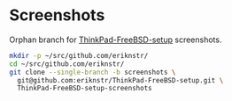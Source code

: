# Screenshots

Orphan branch for [ThinkPad-FreeBSD-setup](https://github.com/eriknstr/ThinkPad-FreeBSD-setup) screenshots.

```sh
mkdir -p ~/src/github.com/eriknstr/
cd ~/src/github.com/eriknstr/
git clone --single-branch -b screenshots \
  git@github.com:eriknstr/ThinkPad-FreeBSD-setup.git \
  ThinkPad-FreeBSD-setup-screenshots
```
